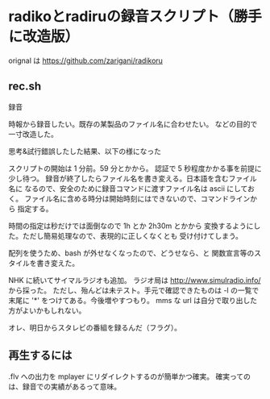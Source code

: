 # radikoとradiruの録音スクリプト（勝手に改造版）

orignal は
https://github.com/zarigani/radikoru


## rec.sh
録音

時報から録音したい。既存の某製品のファイル名に合わせたい。
などの目的で一寸改造した。

思考&試行錯誤したした結果、以下の様になった

スクリプトの開始は 1 分前。59 分とかから。
認証で 5 秒程度かかる事を前提に少し待つ。
録音が終了したらファイル名を書き変える。日本語を含むファイル名に
なるので、安全のために録音コマンドに渡すファイル名は ascii にしておく。
ファイル名に含める時分は開始時刻にはできないので、コマンドラインから
指定する。

時間の指定は秒だけでは面倒なので 1h とか 2h30m とかから
変換するようにした。ただし簡易処理なので、表現的に正しくなくとも
受け付けてしまう。

配列を使うため、bash が外せなくなったので、どうせなら、と
関数宣言等のスタイルを書き変えた。

NHK に続いてサイマルラジオも追加。
ラジオ局は http://www.simulradio.info/ から採った。
ただし、殆んどは未テスト。手元で確認できたものは -l の一覧で
末尾に '*' をつけてある。今後増やすつもり。
mms な url は自分で取り出した方がよいかもしれない。

オレ、明日からスタレビの番組を録るんだ（フラグ）。



## 再生するには
.flv への出力を mplayer にリダイレクトするのが簡単かつ確実。
確実ってのは、録音での実績があるって意味。

